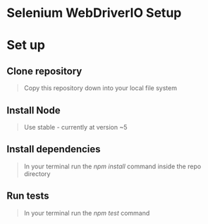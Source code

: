 # Selenium WebDriverIO Setup

# Set up 

## Clone repository
 > Copy this repository down into your local file system 

## Install Node 
 > Use stable - currently at version ~5

## Install dependencies
 > In your terminal run the *npm install* command inside the repo directory

## Run tests
 > In your terminal run the *npm test* command


